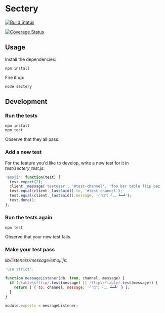 # Sectery

[![Build Status](https://travis-ci.org/earldouglas/sectery.svg?branch=master)](https://travis-ci.org/earldouglas/sectery)

[![Coverage Status](https://coveralls.io/repos/github/earldouglas/sectery/badge.svg?branch=master)](https://coveralls.io/github/earldouglas/sectery?branch=master)

## Usage

Install the dependencies:

```
npm install
```

Fire it up:

```
node sectery
```

## Development

### Run the tests

```
npm install
npm test
```

Observe that they all pass.

### Add a new test

For the feature you'd like to develop, write a new test for it in *test/sectery_test.js*:

```javascript
'emoji': function(test) {
  test.expect(2);
  client._message('testuser', '#test-channel', 'foo bar table flip baz');
  test.equal(client._lastSaid().to, '#test-channel');
  test.equal(client._lastSaid().message, '╯°□°）╯︵ ┻━┻');
  test.done();
},
```

### Run the tests again

```
npm test
```

Observe that your new test fails.

### Make your test pass

*lib/listeners/message/emoji.js:*

```javascript
'use strict';

function messageListener(db, from, channel, message) {
  if (/table\s*flip/.test(message) || /flip\s*table/.test(message)) {
    return [ { to: channel, message: '╯°□°）╯︵ ┻━┻' } ];
  }
}

module.exports = messageListener;
```
